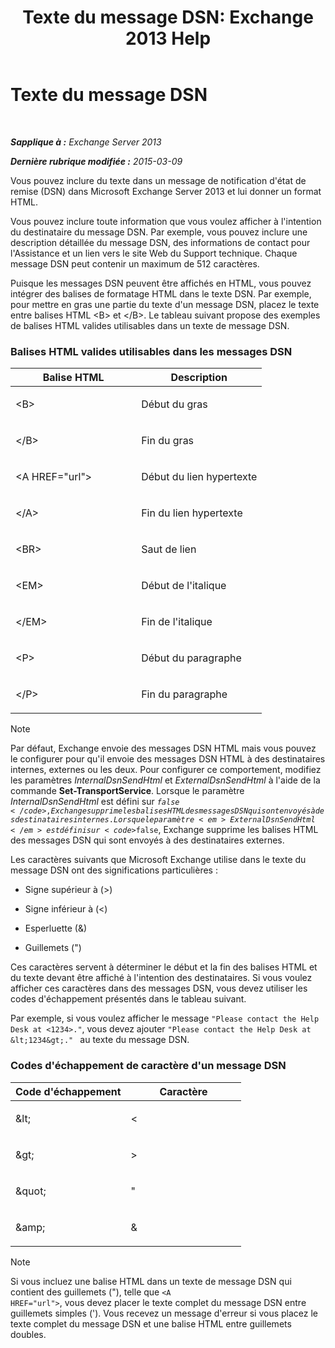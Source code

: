 ﻿---
title: 'Texte du message DSN: Exchange 2013 Help'
TOCTitle: Texte du message DSN
ms:assetid: eae4a050-5ecb-4c87-b377-74edb93a5995
ms:mtpsurl: https://technet.microsoft.com/fr-fr/library/Bb125135(v=EXCHG.150)
ms:contentKeyID: 50479488
ms.date: 04/24/2018
mtps_version: v=EXCHG.150
ms.translationtype: HT
---

# Texte du message DSN

 

_**Sapplique à :** Exchange Server 2013_

_**Dernière rubrique modifiée :** 2015-03-09_

Vous pouvez inclure du texte dans un message de notification d'état de remise (DSN) dans Microsoft Exchange Server 2013 et lui donner un format HTML.

Vous pouvez inclure toute information que vous voulez afficher à l'intention du destinataire du message DSN. Par exemple, vous pouvez inclure une description détaillée du message DSN, des informations de contact pour l'Assistance et un lien vers le site Web du Support technique. Chaque message DSN peut contenir un maximum de 512 caractères.

Puisque les messages DSN peuvent être affichés en HTML, vous pouvez intégrer des balises de formatage HTML dans le texte DSN. Par exemple, pour mettre en gras une partie du texte d'un message DSN, placez le texte entre balises HTML \<B\> et \</B\>. Le tableau suivant propose des exemples de balises HTML valides utilisables dans un texte de message DSN.

### Balises HTML valides utilisables dans les messages DSN

<table>
<colgroup>
<col style="width: 50%" />
<col style="width: 50%" />
</colgroup>
<thead>
<tr class="header">
<th>Balise HTML</th>
<th>Description</th>
</tr>
</thead>
<tbody>
<tr class="odd">
<td><p>&lt;B&gt;</p></td>
<td><p>Début du gras</p></td>
</tr>
<tr class="even">
<td><p>&lt;/B&gt;</p></td>
<td><p>Fin du gras</p></td>
</tr>
<tr class="odd">
<td><p>&lt;A HREF=&quot;url&quot;&gt;</p></td>
<td><p>Début du lien hypertexte</p></td>
</tr>
<tr class="even">
<td><p>&lt;/A&gt;</p></td>
<td><p>Fin du lien hypertexte</p></td>
</tr>
<tr class="odd">
<td><p>&lt;BR&gt;</p></td>
<td><p>Saut de lien</p></td>
</tr>
<tr class="even">
<td><p>&lt;EM&gt;</p></td>
<td><p>Début de l'italique</p></td>
</tr>
<tr class="odd">
<td><p>&lt;/EM&gt;</p></td>
<td><p>Fin de l'italique</p></td>
</tr>
<tr class="even">
<td><p>&lt;P&gt;</p></td>
<td><p>Début du paragraphe</p></td>
</tr>
<tr class="odd">
<td><p>&lt;/P&gt;</p></td>
<td><p>Fin du paragraphe</p></td>
</tr>
</tbody>
</table>


> [!NOTE]
> Par défaut, Exchange envoie des messages DSN HTML mais vous pouvez le configurer pour qu'il envoie des messages DSN HTML à des destinataires internes, externes ou les deux. Pour configurer ce comportement, modifiez les paramètres <em>InternalDsnSendHtml</em> et <em>ExternalDsnSendHtml</em> à l'aide de la commande <strong>Set-TransportService</strong>.
> Lorsque le paramètre <em>InternalDsnSendHtml</em> est défini sur <code>$false</code>, Exchange supprime les balises HTML des messages DSN qui sont envoyés à des destinataires internes. Lorsque le paramètre <em>ExternalDsnSendHtml</em> est défini sur <code>$false</code>, Exchange supprime les balises HTML des messages DSN qui sont envoyés à des destinataires externes.


Les caractères suivants que Microsoft Exchange utilise dans le texte du message DSN ont des significations particulières :

  - Signe supérieur à (\>)

  - Signe inférieur à (\<)

  - Esperluette (&)

  - Guillemets (")

Ces caractères servent à déterminer le début et la fin des balises HTML et du texte devant être affiché à l'intention des destinataires. Si vous voulez afficher ces caractères dans des messages DSN, vous devez utiliser les codes d'échappement présentés dans le tableau suivant.

Par exemple, si vous voulez afficher le message `"Please contact the Help Desk at <1234>."`, vous devez ajouter `"Please contact the Help Desk at &lt;1234&gt;." ` au texte du message DSN.

### Codes d'échappement de caractère d'un message DSN

<table>
<colgroup>
<col style="width: 50%" />
<col style="width: 50%" />
</colgroup>
<thead>
<tr class="header">
<th>Code d'échappement</th>
<th>Caractère</th>
</tr>
</thead>
<tbody>
<tr class="odd">
<td><p>&amp;lt;</p></td>
<td><p>&lt;</p></td>
</tr>
<tr class="even">
<td><p>&amp;gt;</p></td>
<td><p>&gt;</p></td>
</tr>
<tr class="odd">
<td><p>&amp;quot;</p></td>
<td><p>&quot;</p></td>
</tr>
<tr class="even">
<td><p>&amp;amp;</p></td>
<td><p>&amp;</p></td>
</tr>
</tbody>
</table>


> [!NOTE]
> Si vous incluez une balise HTML dans un texte de message DSN qui contient des guillemets (&quot;), telle que <code>&lt;A HREF=&quot;url&quot;&gt;</code>, vous devez placer le texte complet du message DSN entre guillemets simples ('). Vous recevez un message d'erreur si vous placez le texte complet du message DSN et une balise HTML entre guillemets doubles.


